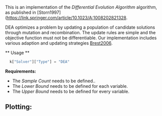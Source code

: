 
This is an implementation of the *Differential Evolution Algorithm* algorithm, as published in [Storn1997](https://link.springer.com/article/10.1023/A:1008202821328.

DEA optimizes a problem by updating a population of candidate solutions through mutation and recombination. The update rules are simple and the objective function must not be differentiable. Our implementation includes various adaption and updating strategies [Brest2006](https://ieeexplore.ieee.org/document/4016057).

** Usage **

```python
  k["Solver"]["Type"] = "DEA"
```
  
**Requirements:**

+ The *Sample Count* needs to be defined..
+ The *Lower Bound* needs to be defined for each variable.
+ The *Upper Bound* needs to be defined for every variable.

## Plotting:

